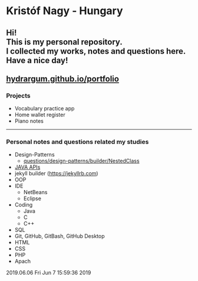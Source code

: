 # Kristóf Nagy - Hungary
Hi!<br>
This is my personal repository.<br>
I collected my works, notes and questions here.<br>
Have a nice day!<br>
<br>
[hydrargum.github.io/portfolio](https://hydrargum.github.io/portfolio/)
---
### Projects
- Vocabulary practice app
- Home wallet register
- Piano notes

---
### Personal notes and questions related my studies
- Design-Patterns  
  - [questions/design-patterns/builder/NestedClass](questions/design-patterns/builder/NestedClass)  
- [JAVA APIs](https://hu.wikipedia.org/wiki/Kateg%C3%B3ria:Java_API-k)  
- jekyll builder (https://jekyllrb.com)
- OOP  
- IDE  
  - NetBeans  
  - Eclipse  
- Coding  
  - Java  
  - C  
  - C++  
- SQL  
- Git, GitHub, GitBash, GitHub Desktop  
- HTML  
- CSS  
- PHP  
- Apach

2019.06.06
Fri Jun  7 15:59:36     2019
